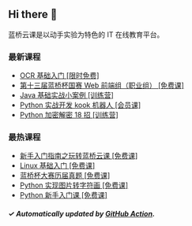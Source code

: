 ## Hi there 👋

蓝桥云课是以动手实验为特色的 IT 在线教育平台。

### 最新课程

<!-- LATEST:START -->
- [OCR 基础入门 [限时免费]](https://www.lanqiao.cn/courses/18885/)
- [第十三届蓝桥杯国赛 Web 前端组（职业组） [免费课]](https://www.lanqiao.cn/courses/9790/)
- [Java 基础实战小案例 [训练营]](https://www.lanqiao.cn/courses/18802/)
- [Python 实战开发 kook 机器人 [会员课]](https://www.lanqiao.cn/courses/18797/)
- [Python 加密解密 18 招 [训练营]](https://www.lanqiao.cn/courses/17813/)
<!-- LATEST:END -->

### 最热课程

<!-- HOTEST:START -->
- [新手入门指南之玩转蓝桥云课 [免费课]](https://www.lanqiao.cn/courses/63/)
- [Linux 基础入门 [免费课]](https://www.lanqiao.cn/courses/1/)
- [蓝桥杯大赛历届真题 [免费课]](https://www.lanqiao.cn/courses/2786/)
- [Python 实现图片转字符画 [免费课]](https://www.lanqiao.cn/courses/370/)
- [Python 新手入门课 [免费课]](https://www.lanqiao.cn/courses/1330/)
<!-- HOTEST:END -->

##### ✓ Automatically updated by [GitHub Action](https://github.com/lanqiao-courses/.github/actions/workflows/update.yml).
